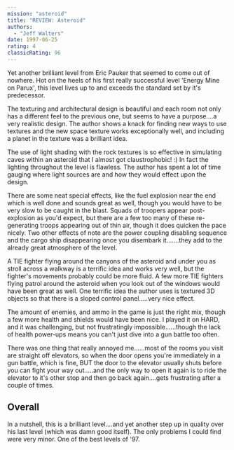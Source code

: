 ```yaml
---
mission: "asteroid"
title: "REVIEW: Asteroid"
authors: 
  - "Jeff Walters"
date: 1997-06-25
rating: 4
classicRating: 96
---
```


Yet another brilliant level from Eric Pauker that seemed to come out of nowhere. Hot on the heels of his first really successful level 'Energy Mine on Parux', this level lives up to and exceeds the standard set by it's predecessor.

The texturing and architectural design is beautiful and each room not only has a different feel to the previous one, but seems to have a purpose....a very realistic design. The author shows a knack for finding new ways to use textures and the new space texture works exceptionally well, and including a planet in the texture was a brilliant idea.

The use of light shading with the rock textures is so effective in simulating caves within an asteroid that I almost got claustrophobic! :) In fact the lighting throughout the level is flawless. The author has spent a lot of time gauging where light sources are and how they would effect upon the design.

There are some neat special effects, like the fuel explosion near the end which is well done and sounds great as well, though you would have to be very slow to be caught in the blast. Squads of troopers appear post-explosion as you'd expect, but there are a few too many of these re-generating troops appearing out of thin air, though it does quicken the pace nicely. Two other effects of note are the power coupling disabling sequence and the cargo ship disappearing once you disembark it.......they add to the already great atmosphere of the level.

A TIE fighter flying around the canyons of the asteroid and under you as stroll across a walkway is a terrific idea and works very well, but the fighter's movements probably could be more fluid. A few more TIE fighters flying patrol around the asteroid when you look out of the windows would have been great as well. One terrific idea the author uses is textured 3D objects so that there is a sloped control panel.....very nice effect.

The amount of enemies, and ammo in the game is just the right mix, though a few more health and shields would have been nice. I played it on HARD, and it was challenging, but not frustratingly impossible......though the lack of health power-ups means you can't just dive into a gun battle too often.

There was one thing that really annoyed me......most of the rooms you visit are straight off elevators, so when the door opens you're immediately in a gun battle, which is fine, BUT the door to the elevator usually shuts before you can fight your way out.....and the only way to open it again is to ride the elevator to it's other stop and then go back again....gets frustrating after a couple of times.

## Overall

In a nutshell, this is a brilliant level....and yet another step up in quality over his last level (which was damn good itself). The only problems I could find were very minor. One of the best levels of '97.